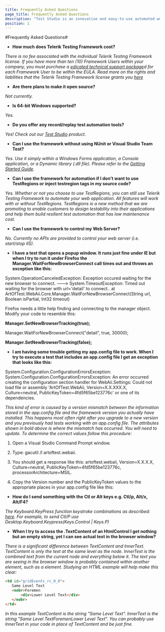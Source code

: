 ```yaml
---
title: Frequently Asked Questions
page_title: Frequently Asked Questions
description: "Test Studio is an innovative and easy-to-use automated web, WPF and load testing solution. Test Studio tests support essential technologies like ASP.NET AJAX, Silverlight, PHP and MVC. HTML5, Testing framework, functional testing, performance testing, load testing, exploratory testing, manual testing."
position: 1
---
```

#Frequently Asked Questions#

* **How much does Telerik Testing Framework cost?**
	
*There is no fee associated with the individual Telerik Testing Framework license. If you have more than ten (10) Framework Users within your company, you must purchase a <a href="http://www.telerik.com/purchase/configure-purchase?skuId=589" target="_blank">edicated technical support package</a>d for each Framework User to be within the EULA. Read more on the rights and liabilities that the Telerik Testing Framework license grants you <a href="http://www.telerik.com/purchase/license-agreement/testing-framework-lw-s" target="_blank">here</a>*

* **Are there plans to make it open source?**
	
*Not currently.*

* **Is 64-bit Windows supported?**
	
*Yes.*
* **Do you offer any record/replay test automation tools?**
	
*Yes! Check out our <a href="http://www.telerik.com/teststudio" target="_blank">Test Studio</a> product.*

* **Can I use the framework without using NUnit or Visual Studio Team Test?**
	
*Yes. Use it simply within a Windows Forms application, a Console application, or a Dynamic library (.dll file). Please refer to the <a href="/testing-framework/getting-started" target="_blank">Getting Started Guide</a>.*

* **Can I use the framework for automation if I don't want to use TestRegions or inject testregion tags in my source code?**
	
*Yes. Whether or not you choose to use TestRegions, you can still use Telerik Testing Framework to automate your web application. All features will work with or without TestRegions. TestRegions is a new method that we are promoting to enable customers to design testability into their applications and help them build resilient test automation that has low maintenance cost.*

* **Can I use the framework to control my Web Server?**
	
*No. Currently no APIs are provided to control your web server (i.e. start/stop IIS).*

* **I have a test that opens a popup window. It runs just fine under IE but when I try to run it under Firefox the Manager.WaitForNewBrowserConnect call times out and throws an exception like this:**
	
System.OperationCanceledException: Exception occured waiting for the new browser to connect. --->  System.TimeoutException: Timed out waiting for the browser with url='detail' to connect..  at ArtOfTest.WebAii.Core.Manager.WaitForNewBrowserConnect(String url, Boolean isPartial, Int32 timeout)

	
Firefox needs a little help finding and connecting to the manager object. Modify your code to resemble this:

**Manager.SetNewBrowserTracking(true);**

Manager.WaitForNewBrowserConnect("detail", true, 30000);

**Manager.SetNewBrowserTracking(false);**

* **I am having some trouble getting my app.config file to work. When I try to execute a test that includes an app.config file I get an exception that looks like this:**

System.Configuration.ConfigurationErrorsException: System.Configuration.ConfigurationErrorsException: An error occurred creating the configuration section handler for WebAii.Settings: Could not load file or assembly 'ArtOfTest.WebAii, Version=X.X.XXX.X, Culture=neutral, PublicKeyToken=4fd5f65be123776c' or one of its dependencies.

*This kind of error is caused by a version mismatch between the information stored in the app.config file and the framework version you actually have installed. This happens most often right after you upgrade to a new version and you previously had tests working with an app.config file. The attributes shown in bold above is where the mismatch has occurred. You will need to update. To determine the correct values follow this procedure:*

1. Open a Visual Studio Command Prompt window.

2. Type: gacutil /l artoftest.webaii.

3. You should get a response like this: artoftest.webaii, Version=X.X.X.X, Culture=neutral, PublicKeyToken=4fd5f65be123776c, processorArchitecture=MSIL.

4. Copy the Version number and the PublicKeyToken values to the appropriate places in your app.config file like this: <section name="WebAii.Settings" type="ArtOfTest.WebAii.Core.SettingsConfigSectionHandler,ArtOfTest.WebAii, Version=X.X.X.X, Culture=neutral, PublicKeyToken=4fd5f65be123776c"/>

* **How do I send something with the Ctl or Alt keys e.g. Ctl/p, Alt/x, Alt/F4?**

*The Keyboard.KeyPress function keystroke combinations as described: <a href="http://msdn.microsoft.com/en-us/library/system.windows.forms.keys.aspx" target="_blank">here</a>. For example, to send Ctl/P use Desktop.Keyboard.Keypress(Keys.Control | Keys.P)*

* **When I try to access the .TextContent of an HtmlControl I get nothing but an empty string, yet I can see actual text in the browser window?**

*There is a significant difference between TextContent and InnerText. TextContent is only the text at the same level as the node. InnerText is the combined text from the current node and everything below it. The text you are seeing in the browser window is probably contained within another element, such as a <span> element. Studying an HTML example will help make this clear:*
	
```HTML
<td id="gridEvents_rc_0_0">
   Same Level Text
   <nobr>Foremen
       <div>Lower Level Text</div>
   </nobr>
</td>
```   

*In this example TextContent is the string "Same Level Text". InnerText is the string "Same Level TextForemenLower Level Text". You can probably use InnerText in your code in place of TextContent and be just fine.*	